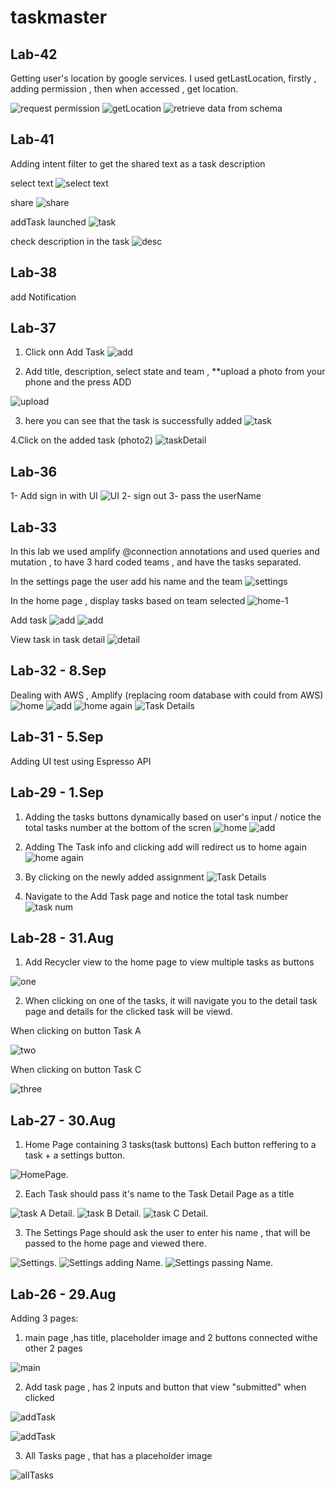 # taskmaster

## Lab-42
Getting user's location by google services. I used getLastLocation, firstly , adding permission , then when accessed , get location.

![request permission](./screenshots/42-1.jpg)
![getLocation](./screenshots/42-2.jpg)
![retrieve data from schema](./screenshots/42-3.jpg)


## Lab-41
Adding intent filter to get the shared text as a task description

select text
![select text](./screenshots/41-1.jpg)

share
![share](./screenshots/41-2.jpg)

addTask launched
![task](./screenshots/41-3.jpg)

check description in the task
![desc](./screenshots/41-4.jpg)


## Lab-38
add Notification

## Lab-37

1. Click onn Add Task
![add](./screenshots/37-1.jpg)

2. Add title, description, select state and team , **upload a photo from your  phone and the press ADD

![upload](./screenshots/37-2.jpg)

3. here you can see that the task is successfully added
![task](./screenshots/37-3.jpg)

4.Click on the added task (photo2)
![taskDetail](./screenshots/37-4.jpg)



## Lab-36

1- Add sign in with UI 
![UI](./screenshots/36.1.png)
2- sign out
3- pass the userName

## Lab-33
In this lab we used amplify @connection annotations and used queries and mutation , to have 3 hard coded teams , and have the tasks separated.


In the settings page the user add his name and the team
![settings](./screenshots/33-2.png)

In the home page , display tasks based on team selected
![home-1](./screenshots/33-1.png)

Add task
![add](./screenshots/33-3.png)
![add](./screenshots/33-4.png)

View task in task detail
![detail](./screenshots/33-5.png)


## Lab-32 - 8.Sep

Dealing with AWS , Amplify (replacing room database with could from AWS)
![home](./screenshots/32-1.png)
![add](./screenshots/32-2.png)
![home again](./screenshots/32-3.png)
![Task Details](./screenshots/32-4.png)

## Lab-31 - 5.Sep

Adding UI test using Espresso API 

## Lab-29 - 1.Sep

1. Adding the tasks buttons dynamically based on user's input / notice the total tasks number at the bottom of the scren
![home](./screenshots/29-1.png)
![add](./screenshots/29-2.png)

2. Adding The Task info and clicking add will redirect us to home again 
![home again](./screenshots/29-3.png)

3. By clicking on the newly added assignment
![Task Details](./screenshots/29-5.png)

4. Navigate to the Add Task page and notice the total task number
![task num](./screenshots/29-4.png)

## Lab-28 - 31.Aug

1. Add Recycler view to the home page to view multiple tasks as buttons

![one](./screenshots/28-1.png)

2. When clicking on one of the tasks, it will navigate you to the detail task page and details for the clicked task will be viewd.

When clicking on button Task A

![two](./screenshots/28-2.png)

When clicking on button Task C

![three](./screenshots/28-3.png)

## Lab-27 - 30.Aug

1. Home Page containing 3 tasks(task buttons) Each button reffering to a task + a settings button.

![HomePage](./screenshots/27-1.png).

2. Each Task should pass it's name to the Task Detail Page as a title

![task A Detail](./screenshots/27-2.png).
![task B Detail](./screenshots/27-3.png).
![task C Detail](./screenshots/27-4.png).

3. The Settings Page should ask the user to enter his name , that will be passed to the home page and viewed there.

![Settings](./screenshots/27-5.png).
![Settings adding Name](./screenshots/27-6.png).
![Settings passing Name](./screenshots/27-7.png).


## Lab-26 - 29.Aug

Adding 3 pages:
1. main page ,has title, placeholder image and 2 buttons connected withe other 2 pages

![main](./screenshots/26-1.png)

2. Add task page , has 2 inputs and button that view "submitted" when clicked

![addTask](./screenshots/26-2.png)

![addTask](./screenshots/26-3.png)

3. All Tasks page , that has a placeholder image

![allTasks](./screenshots/26-4.png)


